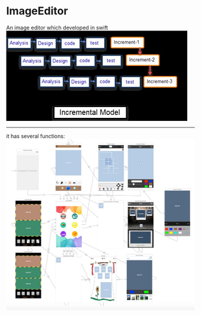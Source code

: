# ImageEditor
An image editor which developed in swift<br>
![Image text](https://github.com/1143349706/ImageEditor/blob/master/screenshot/1.jpg?raw=true)<br><hr>

it has several functions:<br>
![Image text](https://github.com/1143349706/ImageEditor/blob/master/screenshot/2.jpg?raw=true)
